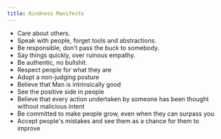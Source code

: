 ```yaml
---
title: Kindness Manifesto
---
```


- Care about others.
- Speak with people, forget tools and abstractions.
- Be responsible, don't pass the buck to somebody.
- Say things quickly, over ruinous empathy.
- Be authentic, no bullshit.
- Respect people for what they are
- Adopt a non-judging posture
- Believe that Man is intrinsically good
- See the positive side in people 
- Believe that every action undertaken by someone has been thought without malicious intent
- Be committed to make people grow, even when they can surpass you
- Accept people's mistakes and see them as a chance for them to improve
